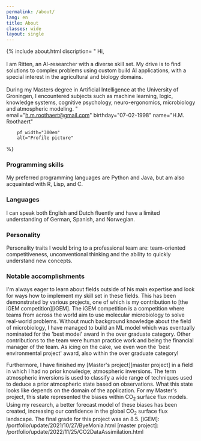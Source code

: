 ```yaml
---
permalink: /about/
lang: en
title: About
classes: wide
layout: single
---
```


{% include about.html 
        discription= 
        "
        Hi, 
        <br><br>
        I am Ritten, an AI-researcher with a diverse skill set. My drive is to 
        find solutions to complex problems using custom build AI applications, 
        with a special interest in the agricultural and biology domains. 
        <br><br>
        During my Masters degree in Artificial Intelligence at the University of Groningen, I 
        encountered subjects such as machine learning, logic, knowledge systems,
        cognitive psychology, neuro-ergonomics, microbiology and atmospheric modeling. 
        "	
        email="h.m.roothaert@gmail.com"
        birthday="07-02-1998"
        name="H.M. Roothaert"
            
        pf_width="300em"
        alt="Profile picture"
        
%}


### Programming skills
My preferred programming languages are Python and Java, but am also acquainted with R, Lisp, and C. 

### Languages
I can speak both English and Dutch fluently and have a limited understanding of German, Spanish, and Norwegian.


### Personality
Personality traits I would bring to a professional team are: team-oriented 
competitiveness, unconventional thinking and the ability to quickly 
understand new concepts.


### Notable accomplishments
I'm always eager to learn about fields outside of his main expertise and look for ways how to implement my skill set in these fields. This has been demonstrated by various projects, one of which is my contribution to [the iGEM competition][iGEM]. The iGEM competition is a competition where teams from across the world aim to use molecular microbiology to solve real-world problems. Without much background knowledge about the field of microbiology, I have managed to build an ML model which was eventually nominated for the 'best model' award in the over graduate category. Other contributions to the team were human practice work and being the financial manager of the team. As icing on the cake, we even won the 'best environmental project' award, also within the over graduate category!

Furthermore, I have finished my [Master's project][master project] in a field in which I had no prior knowledge; atmospheric inversions. The term atmospheric inversions is used to classify a wide range of techniques used to deduce a prior atmospheric state based on observations. What this state looks like depends on the domain of the application. For my Master's project, this state represented the biases within CO<sub>2</sub> surface flux models. Using my research, a better forecast model of these biases has been created, increasing our confidence in the global CO<sub>2</sub> surface flux landscape. The final grade for this project was an 8.5.
[iGEM]: /portfolio/update/2021/10/27/ByeMonia.html
[master project]: /portfolio/update/2022/11/25/CO2DataAssimilation.html
